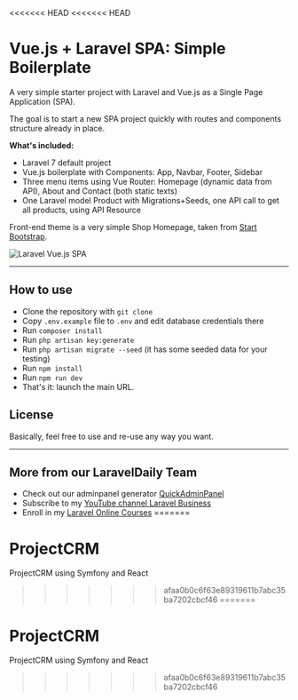 <<<<<<< HEAD
<<<<<<< HEAD
# Vue.js + Laravel SPA: Simple Boilerplate

A very simple starter project with Laravel and Vue.js as a Single Page Application (SPA).

The goal is to start a new SPA project quickly with routes and components structure already in place.

__What's included:__

- Laravel 7 default project
- Vue.js boilerplate with Components: App, Navbar, Footer, Sidebar
- Three menu items using Vue Router: Homepage (dynamic data from API), About and Contact (both static texts) 
- One Laravel model Product with Migrations+Seeds, one API call to get all products, using API Resource


Front-end theme is a very simple Shop Homepage, taken from [Start Bootstrap](https://startbootstrap.com/templates/shop-homepage/).

![Laravel Vue.js SPA](https://laraveldaily.com/wp-content/uploads/2020/08/Screen-Shot-2020-08-25-at-1.16.09-PM.png)


- - - - -

## How to use

- Clone the repository with `git clone`
- Copy `.env.example` file to `.env` and edit database credentials there
- Run `composer install`
- Run `php artisan key:generate`
- Run `php artisan migrate --seed` (it has some seeded data for your testing)
- Run `npm install`
- Run `npm run dev`
- That's it: launch the main URL. 


## License

Basically, feel free to use and re-use any way you want.

---

## More from our LaravelDaily Team

- Check out our adminpanel generator [QuickAdminPanel](https://quickadminpanel.com)
- Subscribe to my [YouTube channel Laravel Business](https://www.youtube.com/channel/UCTuplgOBi6tJIlesIboymGA)
- Enroll in my [Laravel Online Courses](https://laraveldaily.teachable.com/)
=======
# ProjectCRM
ProjectCRM using Symfony and React
>>>>>>> afaa0b0c6f63e89319611b7abc35ba7202cbcf46
=======
# ProjectCRM
ProjectCRM using Symfony and React
>>>>>>> afaa0b0c6f63e89319611b7abc35ba7202cbcf46
